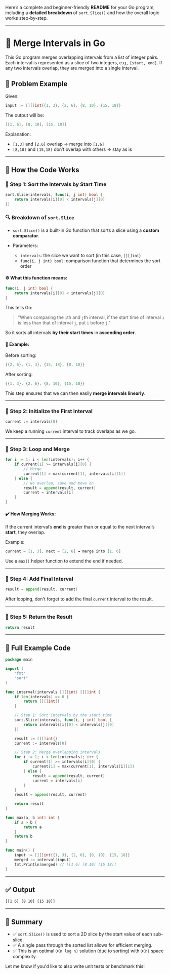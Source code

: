 Here’s a complete and beginner-friendly **README** for your Go program, including a **detailed breakdown** of `sort.Slice()` and how the overall logic works step-by-step.

---

# 📁 Merge Intervals in Go

This Go program merges overlapping intervals from a list of integer pairs. Each interval is represented as a slice of two integers, e.g., `[start, end]`. If any two intervals overlap, they are merged into a single interval.

## 🧠 Problem Example

Given:

```go
input := [][]int{{1, 3}, {2, 6}, {8, 10}, {15, 18}}
```

The output will be:

```go
[[1, 6], [8, 10], [15, 18]]
```

Explanation:

* `[1,3]` and `[2,6]` overlap → merge into `[1,6]`
* `[8,10]` and `[15,18]` don’t overlap with others → stay as is

---

## 🧩 How the Code Works

### 🔹 Step 1: Sort the Intervals by Start Time

```go
sort.Slice(intervals, func(i, j int) bool {
	return intervals[i][0] < intervals[j][0]
})
```

### 🔍 Breakdown of `sort.Slice`

* `sort.Slice()` is a built-in Go function that sorts a slice using a **custom comparator**.
* Parameters:

  * `intervals`: the slice we want to sort (in this case, `[][]int`)
  * `func(i, j int) bool`: comparison function that determines the sort order

#### ⚙️ What this function means:

```go
func(i, j int) bool {
	return intervals[i][0] < intervals[j][0]
}
```

This tells Go:

> "When comparing the `i`th and `j`th interval, if the start time of interval `i` is less than that of interval `j`, put `i` before `j`."

So it sorts all intervals **by their start times** in **ascending order**.

#### 🧪 Example:

Before sorting:

```go
{{2, 6}, {1, 3}, {15, 18}, {8, 10}}
```

After sorting:

```go
{{1, 3}, {2, 6}, {8, 10}, {15, 18}}
```

This step ensures that we can then easily **merge intervals linearly**.

---

### 🔹 Step 2: Initialize the First Interval

```go
current := intervals[0]
```

We keep a running `current` interval to track overlaps as we go.

---

### 🔹 Step 3: Loop and Merge

```go
for i := 1; i < len(intervals); i++ {
	if current[1] >= intervals[i][0] {
		// Merge
		current[1] = max(current[1], intervals[i][1])
	} else {
		// No overlap, save and move on
		result = append(result, current)
		current = intervals[i]
	}
}
```

#### ✔️ How Merging Works:

If the current interval’s **end** is greater than or equal to the next interval’s **start**, they overlap.

Example:

```go
current = [1, 3], next = [2, 6] → merge into [1, 6]
```

Use a `max()` helper function to extend the end if needed.

---

### 🔹 Step 4: Add Final Interval

```go
result = append(result, current)
```

After looping, don't forget to add the final `current` interval to the result.

---

### 🔹 Step 5: Return the Result

```go
return result
```

---

## 🧪 Full Example Code

```go
package main

import (
	"fmt"
	"sort"
)

func interval(intervals [][]int) [][]int {
	if len(intervals) == 0 {
		return [][]int{}
	}

	// Step 1: Sort intervals by the start time
	sort.Slice(intervals, func(i, j int) bool {
		return intervals[i][0] < intervals[j][0]
	})

	result := [][]int{}
	current := intervals[0]

	// Step 2: Merge overlapping intervals
	for i := 1; i < len(intervals); i++ {
		if current[1] >= intervals[i][0] {
			current[1] = max(current[1], intervals[i][1])
		} else {
			result = append(result, current)
			current = intervals[i]
		}
	}
	result = append(result, current)

	return result
}

func max(a, b int) int {
	if a > b {
		return a
	}
	return b
}

func main() {
	input := [][]int{{1, 3}, {2, 6}, {8, 10}, {15, 18}}
	merged := interval(input)
	fmt.Println(merged) // [[1 6] [8 10] [15 18]]
}
```

---

## ✅ Output

```bash
[[1 6] [8 10] [15 18]]
```

---

## 📌 Summary

* ✅ `sort.Slice()` is used to sort a 2D slice by the start value of each sub-slice.
* ✅ A single pass through the sorted list allows for efficient merging.
* ✅ This is an optimal `O(n log n)` solution (due to sorting) with `O(n)` space complexity.

Let me know if you'd like to also write unit tests or benchmark this!
